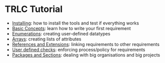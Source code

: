 # TRLC Tutorial

* [Installing](TUTORIAL-INSTALL.md): how to install the tools and test
  if everything works
* [Basic Concepts](TUTORIAL-BASIC.md): learn how to write your first
  requirement
* [Enumerations](TUTORIAL-ENUM.md): creating user-defined datatypes
* [Arrays](TUTORIAL-ARRAYS.md): creating lists of attributes
* [References and Extensions](TUTORIAL-ADVANCED.md): linking
  requirements to other requirements
* [User defined checks](TUTORIAL-CHECKS.md): enforcing process/policy
  for requirements
* [Packages and Sections](TUTORIAL-PACKAGE.md): dealing with big
  organisations and big projects
